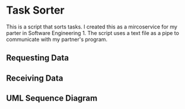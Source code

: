 # Task Sorter

This is a script that sorts tasks. I created this as a mircoservice for my parter in Software Engineering 1. The script uses a text file as a pipe to communicate with my partner's program.

## Requesting Data

## Receiving Data

## UML Sequence Diagram